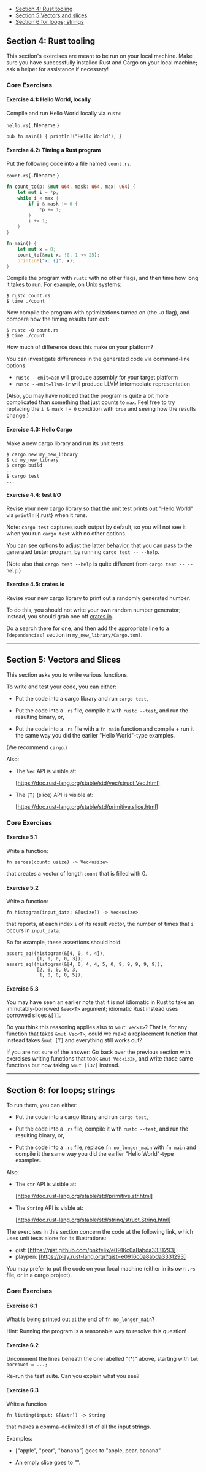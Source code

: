   * [Section 4: Rust tooling](#section-4-rust-tooling)
    <!-- TODO: add exercises testing understanding of Rust mod system. -->
  * [Section 5 Vectors and slices](#section-5-vectors-and-slices)
  * [Section 6 for loops; strings](#section-6-for-loops-strings)

## Section 4: Rust tooling

This section's exercises are meant to be run on your local machine.
Make sure you have successfully installed Rust and Cargo on your local
machine; ask a helper for assistance if necessary!

### Core Exercises

#### Exercise 4.1: Hello World, locally

Compile and run Hello World locally via `rustc`

`hello.rs`{ .filename }
``` {.rust}
pub fn main() { println!("Hello World"); }
```

#### Exercise 4.2: Timing a Rust program

Put the following code into a file named `count.rs`.

`count.rs`{ .filename }
```rust
fn count_to(p: &mut u64, mask: u64, max: u64) {
    let mut i = *p;
    while i < max {
        if i & mask != 0 {
            *p += 1;
        }
        i += 1;
    }
}

fn main() {
    let mut x = 0;
    count_to(&mut x, !0, 1 << 25);
    println!("x: {}", x);
}
```

Compile the program with `rustc` with no other flags, and then time how long it
takes to run. For example, on Unix systems:

```
$ rustc count.rs
$ time ./count
```

Now compile the program with optimizations turned on (the `-O` flag), and compare how the timing
results turn out:

```
$ rustc -O count.rs
$ time ./count
```

How much of difference does this make on your platform?

You can investigate differences in the generated code via command-line options:

  * `rustc --emit=asm` will produce assembly for your target platform
  * `rustc --emit=llvm-ir` will produce LLVM intermediate representation 

(Also, you may have noticed that the program is quite a bit more complicated
than something that just counts to `max`. Feel free to try replacing the
`i & mask != 0` condition with `true` and seeing how the results change.)


#### Exercise 4.3: Hello Cargo

Make a new cargo library and run its unit tests:

```
$ cargo new my_new_library
$ cd my_new_library
$ cargo build
...
$ cargo test
...
```

#### Exercise 4.4: test I/O

Revise your new cargo library so that the unit test
prints out "Hello World" via `println!`{.rust} when it runs.

Note: `cargo test` captures such output by default, so you
will not see it when you run `cargo test` with no other options.

You can see options to adjust the latter behavior,
that you can pass to the generated tester program,
by running `cargo test -- --help`.

(Note also that `cargo test --help` is quite different from
`cargo test -- --help`.)

#### Exercise 4.5: crates.io

Revise your new cargo library to print out a randomly generated number.

To do this, you should not write your own random number generator;
instead, you should grab one off [crates.io].

Do a search there for one, and then add the appropriate line to a
`[dependencies]` section in `my_new_library/Cargo.toml`.

[crates.io]: https://crates.io/

----

## Section 5: Vectors and Slices

This section asks you to write various functions.

To write and test your code, you can either:

  * Put the code into a cargo library and run `cargo test`,

  * Put the code into a `.rs` file, compile it with `rustc --test`,
    and run the resulting binary, or,

  * Put the code into a `.rs` file with a `fn main` function and
    compile + run it the same way you did the earlier "Hello
    World"-type examples.

(We recommend `cargo`.)

Also:

  * The `Vec` API is visible at:

    [https://doc.rust-lang.org/stable/std/vec/struct.Vec.html]

  * The `[T]` (slice) API is visible at:

    [https://doc.rust-lang.org/stable/std/primitive.slice.html]

[https://doc.rust-lang.org/stable/std/vec/struct.Vec.html]: https://doc.rust-lang.org/stable/std/vec/struct.Vec.html

[https://doc.rust-lang.org/stable/std/primitive.slice.html]: https://doc.rust-lang.org/stable/std/primitive.slice.html

### Core Exercises

#### Exercise 5.1

Write a function:

``` {.rust}
fn zeroes(count: usize) -> Vec<usize>
```

that creates a vector of length `count` that is filled with 0.

#### Exercise 5.2

Write a function:

``` {.rust}
fn histogram(input_data: &[usize]) -> Vec<usize>
```

that reports, at each index `i` of its result vector, the number of
times that `i` occurs in `input_data`.

So for example, these assertions should hold:

``` {.rust}
assert_eq!(histogram(&[4, 0, 4, 4]),
           [1, 0, 0, 0, 3]);
assert_eq!(histogram(&[4, 0, 4, 4, 5, 0, 9, 9, 9, 9, 9]),
           [2, 0, 0, 0, 3,
            1, 0, 0, 0, 5]);
```

#### Exercise 5.3

You may have seen an earlier note that it is not idiomatic in Rust to
take an immutably-borrowed `&Vec<T>` argument; idiomatic Rust instead
uses borrowed slices `&[T]`.

Do you think this reasoning applies also to `&mut Vec<T>`?  That
is, for any function that takes `&mut Vec<T>`, could we make a
replacement function that instead takes `&mut [T]` and everything
still works out?

If you are not sure of the answer: Go back over the previous
section with exercises writing functions that took `&mut Vec<i32>`,
and write those same functions but now taking `&mut [i32]` instead.

----

## Section 6: for loops; strings

To run them, you can either:

  * Put the code into a cargo library and run `cargo test`,

  * Put the code into a `.rs` file, compile it with `rustc --test`,
    and run the resulting binary, or,

  * Put the code into a `.rs` file, replace `fn no_longer_main` with
    `fn main` and compile it the same way you did the earlier "Hello
    World"-type examples.

Also:

  * The `str` API is visible at:

    [https://doc.rust-lang.org/stable/std/primitive.str.html]

  * The `String` API is visble at:

    [https://doc.rust-lang.org/stable/std/string/struct.String.html]

[https://doc.rust-lang.org/stable/std/primitive.str.html]: https://doc.rust-lang.org/stable/std/primitive.str.html

[https://doc.rust-lang.org/stable/std/string/struct.String.html]: https://doc.rust-lang.org/stable/std/string/struct.String.html

The exercises in this section concern the code at the following link,
which uses unit tests alone for its illustrations:

  * gist:    [https://gist.github.com/pnkfelix/e0916c0a8abda3331293]
  * playpen: [https://play.rust-lang.org/?gist=e0916c0a8abda3331293]

You may prefer to put the code on your local machine (either in its
own `.rs` file, or in a cargo project).

[https://gist.github.com/pnkfelix/e0916c0a8abda3331293]: https://gist.github.com/pnkfelix/e0916c0a8abda3331293

[https://play.rust-lang.org/?gist=e0916c0a8abda3331293]: https://play.rust-lang.org/?gist=e0916c0a8abda3331293

### Core Exercises

#### Exercise 6.1

What is being printed out at the end of `fn no_longer_main`?

Hint: Running the program is a reasonable way to resolve this question!

#### Exercise 6.2

Uncomment the lines beneath the one labelled "(*)" above, starting
with `let borrowed = ...;`

Re-run the test suite. Can you explain what you see?

#### Exercise 6.3

Write a function

``` {.rust}
fn listing(input: &[&str]) -> String
```

that makes a comma-delimited list of all the input strings.

Examples:

  * ["apple", "pear", "banana"] goes to "apple, pear, banana"

  * An emply slice goes to "".
